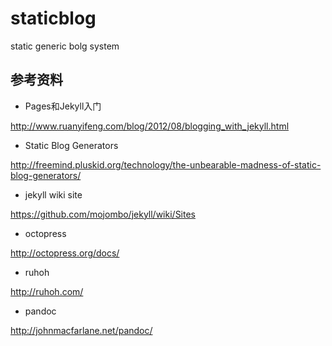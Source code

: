 staticblog
==========

static generic bolg system


## 参考资料
* Pages和Jekyll入门

http://www.ruanyifeng.com/blog/2012/08/blogging_with_jekyll.html

*  Static Blog Generators

http://freemind.pluskid.org/technology/the-unbearable-madness-of-static-blog-generators/

*  jekyll  wiki site

https://github.com/mojombo/jekyll/wiki/Sites

* octopress

http://octopress.org/docs/

* ruhoh

http://ruhoh.com/

* pandoc

http://johnmacfarlane.net/pandoc/
